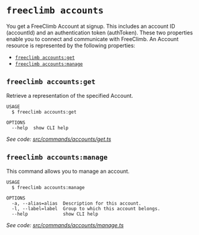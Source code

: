 `freeclimb accounts`
====================

You get a FreeClimb Account at signup. This includes an account ID (accountId) and an authentication token (authToken). These two properties enable you to connect and communicate with FreeClimb. An Account resource is represented by the following properties:

* [`freeclimb accounts:get`](#freeclimb-accountsget)
* [`freeclimb accounts:manage`](#freeclimb-accountsmanage)

## `freeclimb accounts:get`

Retrieve a representation of the specified Account.

```
USAGE
  $ freeclimb accounts:get

OPTIONS
  --help  show CLI help
```

_See code: [src/commands/accounts/get.ts](https://github.com/FreeClimbAPI/freeclimb-cli/blob/v0.1.2/src/commands/accounts/get.ts)_

## `freeclimb accounts:manage`

This command allows you to manage an account.

```
USAGE
  $ freeclimb accounts:manage

OPTIONS
  -a, --alias=alias  Description for this account.
  -l, --label=label  Group to which this account belongs.
  --help             show CLI help
```

_See code: [src/commands/accounts/manage.ts](https://github.com/FreeClimbAPI/freeclimb-cli/blob/v0.1.2/src/commands/accounts/manage.ts)_
